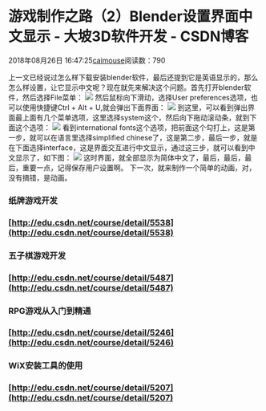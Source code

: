 
# 游戏制作之路（2）Blender设置界面中文显示 - 大坡3D软件开发 - CSDN博客

2018年08月26日 16:47:25[caimouse](https://me.csdn.net/caimouse)阅读数：790


上一文已经说过怎么样下载安装blender软件，最后还提到它是英语显示的，那么怎么样设置，让它显示中文呢？现在就先来解决这个问题。首先打开blender软件，然后选择File菜单：
![](https://img-blog.csdn.net/20180826162405189?watermark/2/text/aHR0cHM6Ly9ibG9nLmNzZG4ubmV0L2NhaW1vdXNl/font/5a6L5L2T/fontsize/400/fill/I0JBQkFCMA==/dissolve/70)
然后鼠标向下滑动，选择User preferences选项，也可以使用快捷键Ctrl + Alt + U,就会弹出下面界面：
![](https://img-blog.csdn.net/20180826162758220?watermark/2/text/aHR0cHM6Ly9ibG9nLmNzZG4ubmV0L2NhaW1vdXNl/font/5a6L5L2T/fontsize/400/fill/I0JBQkFCMA==/dissolve/70)
到这里，可以看到弹出界面最上面有几个菜单选项，这里选择system这个，然后向下拖动滚动条，就到下面这个选项：
![](https://img-blog.csdn.net/20180826163450431?watermark/2/text/aHR0cHM6Ly9ibG9nLmNzZG4ubmV0L2NhaW1vdXNl/font/5a6L5L2T/fontsize/400/fill/I0JBQkFCMA==/dissolve/70)
看到international fonts这个选项，把前面这个勾打上，这是第一步，就可以在语言里选择simplified chinese了，这是第二步，最后一步，就是在下面选择interface，这是界面交互进行中文显示，通过这三步，就可以看到中文显示了，如下图：
![](https://img-blog.csdn.net/20180826164046703?watermark/2/text/aHR0cHM6Ly9ibG9nLmNzZG4ubmV0L2NhaW1vdXNl/font/5a6L5L2T/fontsize/400/fill/I0JBQkFCMA==/dissolve/70)
这时界面，就全部显示为简体中文了，最后，最后，最后，重要一点，记得保存用户设置啊。
下一次，就来制作一个简单的动画，对，没有搞错，是动画。
### 纸牌游戏开发
### [http://edu.csdn.net/course/detail/5538](http://edu.csdn.net/course/detail/5538)
### 五子棋游戏开发
### [http://edu.csdn.net/course/detail/5487](http://edu.csdn.net/course/detail/5487)
### RPG游戏从入门到精通
### [http://edu.csdn.net/course/detail/5246](http://edu.csdn.net/course/detail/5246)
### WiX安装工具的使用
### [http://edu.csdn.net/course/detail/5207](http://edu.csdn.net/course/detail/5207)

